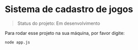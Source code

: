 <h1>Sistema de cadastro de jogos</h1>

> Status do projeto: Em desenvolvimento

Para rodar esse projeto na sua máquina, por favor digite:



```
node app.js
``` 
